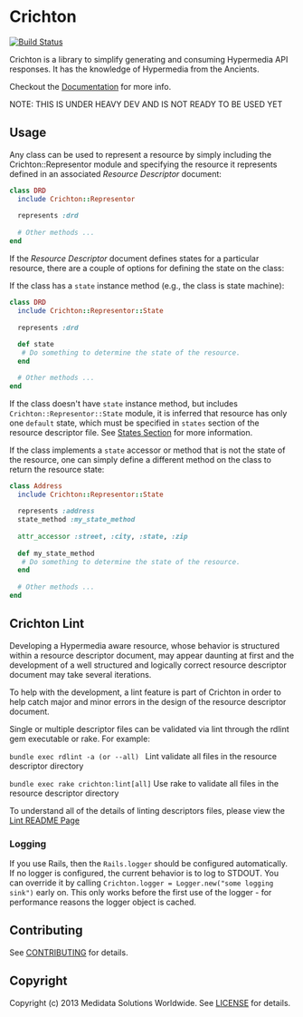 # Crichton

[![Build Status](https://travis-ci.org/mdsol/crichton.svg)](https://travis-ci.org/mdsol/crichton)

Crichton is a library to simplify generating and consuming Hypermedia API responses. It has the knowledge of Hypermedia 
from the Ancients.

Checkout the [Documentation][] for more info.

NOTE: THIS IS UNDER HEAVY DEV AND IS NOT READY TO BE USED YET

## Usage
Any class can be used to represent a resource by simply including the Crichton::Representor module and specifying the 
resource it represents defined in an associated _Resource Descriptor_ document:

```ruby
class DRD
  include Crichton::Representor
  
  represents :drd
  
  # Other methods ...
end
```

If the _Resource Descriptor_ document defines states for a particular resource, there are a couple of options for
defining the state on the class:

If the class has a `state` instance method (e.g., the class is state machine):

```ruby
class DRD
  include Crichton::Representor::State 
  
  represents :drd
  
  def state
   # Do something to determine the state of the resource.
  end

  # Other methods ...
end
```

If the class doesn't have `state` instance method, but includes `Crichton::Representor::State` module, it is inferred 
that resource has only one `default` state, which must be specified in `states` section of the resource descriptor file.
See [States Section](./doc/resource_descriptors.md#states-section) for 
more information.

If the class implements a `state` accessor or method that is not the state of the resource, one can simply define a 
different method on the class to return the resource state:

```ruby
class Address
  include Crichton::Representor::State 
  
  represents :address
  state_method :my_state_method
  
  attr_accessor :street, :city, :state, :zip
  
  def my_state_method
   # Do something to determine the state of the resource.
  end
  
  # Other methods ...
end
```
## Crichton Lint

Developing a Hypermedia aware resource, whose behavior is structured within a resource descriptor
document, may appear daunting at first and the development of a well structured and logically correct
resource descriptor document may take several iterations.

To help with the development, a lint feature is part of Crichton in order to help catch major and
minor errors in the design of the resource descriptor document.

Single or multiple descriptor files can be validated via lint through the rdlint gem executable or rake. For example:

`bundle exec rdlint -a (or --all) ` Lint validate all files in the resource descriptor directory

`bundle exec rake crichton:lint[all]` Use rake to validate all files in the resource descriptor directory

To understand all of the details of linting descriptors files, please view the [Lint README Page](doc/lint.md)

### Logging
If you use Rails, then the ```Rails.logger``` should be configured automatically.
If no logger is configured, the current behavior is to log to STDOUT. You can override it by calling
```Crichton.logger = Logger.new("some logging sink")```
early on. This only works before the first use of the logger - for performance reasons the logger
object is cached.

## Contributing
See [CONTRIBUTING][] for details.

## Copyright
Copyright (c) 2013 Medidata Solutions Worldwide. See [LICENSE][] for details.

[CONTRIBUTING]: CONTRIBUTING.md
[Documentation]: http://rubydoc.info/github/mdsol/crichton
[LICENSE]: LICENSE.md
